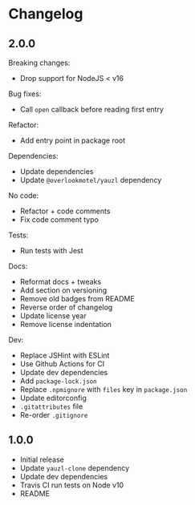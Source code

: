 # Changelog

## 2.0.0

Breaking changes:

* Drop support for NodeJS < v16

Bug fixes:

* Call `open` callback before reading first entry

Refactor:

* Add entry point in package root

Dependencies:

* Update dependencies
* Update `@overlookmotel/yauzl` dependency

No code:

* Refactor + code comments
* Fix code comment typo

Tests:

* Run tests with Jest

Docs:

* Reformat docs + tweaks
* Add section on versioning
* Remove old badges from README
* Reverse order of changelog
* Update license year
* Remove license indentation

Dev:

* Replace JSHint with ESLint
* Use Github Actions for CI
* Update dev dependencies
* Add `package-lock.json`
* Replace `.npmignore` with `files` key in `package.json`
* Update editorconfig
* `.gitattributes` file
* Re-order `.gitignore`

## 1.0.0

* Initial release
* Update `yauzl-clone` dependency
* Update dev dependencies
* Travis CI run tests on Node v10
* README
